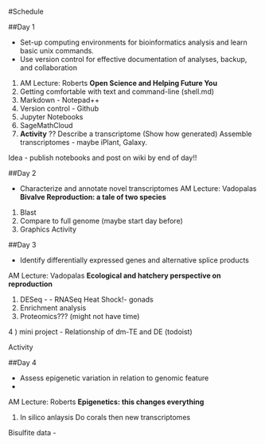 #Schedule

##Day 1
- Set-up computing environments for bioinformatics analysis and learn basic unix commands.    
- Use version control for effective documentation of analyses, backup, and collaboration

1) AM Lecture:  Roberts **Open Science and Helping Future You**
2) Getting comfortable with text and command-line (shell.md)
3) Markdown - Notepad++
4) Version control - Github
5) Jupyter Notebooks
6) SageMathCloud
7) **Activity** ??  Describe a transcriptome  (Show how generated)
Assemble transcriptomes - maybe iPlant, Galaxy.


Idea - publish notebooks and post on wiki by end of day!!



##Day 2
- Characterize and annotate novel transcriptomes 
AM Lecture:  Vadopalas **Bivalve Reproduction: a tale of two species**

1) Blast
2) Compare to full genome (maybe start day before) 
3) Graphics
Activity


##Day 3
- Identify differentially expressed genes and alternative splice products  

AM Lecture:  Vadopalas **Ecological and hatchery perspective on reproduction**

1) DESeq - - RNASeq Heat Shock!- gonads 
2) Enrichment analysis
3) Proteomics??? (might not have time)

4 ) mini project - Relationship of dm-TE and DE (todoist)

Activity 


##Day 4
- Assess epigenetic variation in relation to genomic feature
- 
AM Lecture:  Roberts **Epigenetics: this changes everything**

1) In silico anlaysis
Do corals
then new transcriptomes

Bisulfite data - 

